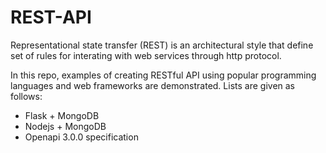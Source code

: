 # REST-API

Representational state transfer (REST) is an architectural style that define set of rules for interating with web services through http protocol.

In this repo, examples of creating RESTful API using popular programming languages and web frameworks are demonstrated. Lists are given as follows:

- Flask + MongoDB
- Nodejs + MongoDB
- Openapi 3.0.0 specification